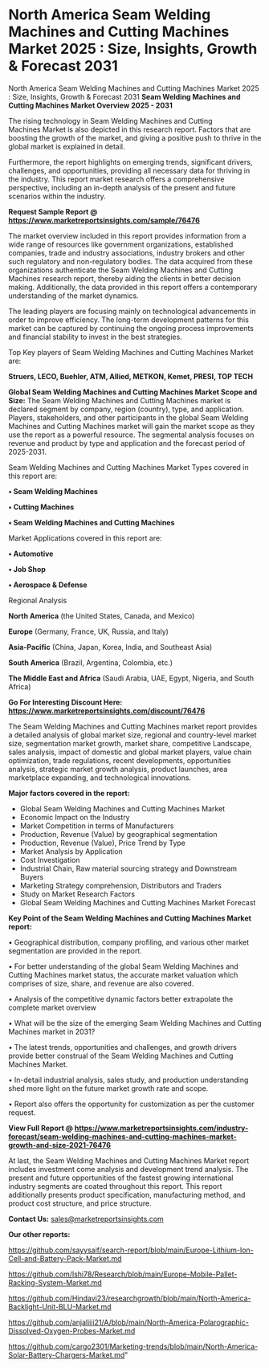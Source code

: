 # North America Seam Welding Machines and Cutting Machines Market 2025 : Size, Insights, Growth & Forecast 2031
North America Seam Welding Machines and Cutting Machines Market 2025 : Size, Insights, Growth & Forecast 2031
<Strong> Seam Welding Machines and Cutting Machines Market Overview 2025 - 2031</strong>

The rising technology in Seam Welding Machines and Cutting Machines Market is also depicted in this research report. Factors that are boosting the growth of the market, and giving a positive push to thrive in the global market is explained in detail.

Furthermore, the report highlights on emerging trends, significant drivers, challenges, and opportunities, providing all necessary data for thriving in the industry. This report market research offers a comprehensive perspective, including an in-depth analysis of the present and future scenarios within the industry.

<strong>Request Sample Report @ <a href=https://www.marketreportsinsights.com/sample/76476>https://www.marketreportsinsights.com/sample/76476</a></strong>

The market overview included in this report provides information from a wide range of resources like government organizations, established companies, trade and industry associations, industry brokers and other such regulatory and non-regulatory bodies. The data acquired from these organizations authenticate the Seam Welding Machines and Cutting Machines research report, thereby aiding the clients in better decision making. Additionally, the data provided in this report offers a contemporary understanding of the market dynamics.

The leading players are focusing mainly on technological advancements in order to improve efficiency. The long-term development patterns for this market can be captured by continuing the ongoing process improvements and financial stability to invest in the best strategies.

Top Key players of Seam Welding Machines and Cutting Machines Market are:

<strong>Struers, LECO, Buehler, ATM, Allied, METKON, Kemet, PRESI, TOP TECH</strong>

<strong><b>Global Seam Welding Machines and Cutting Machines Market Scope and Size:</b></strong>
The Seam Welding Machines and Cutting Machines market is declared segment by company, region (country), type, and application. Players, stakeholders, and other participants in the global Seam Welding Machines and Cutting Machines market will gain the market scope as they use the report as a powerful resource. The segmental analysis focuses on revenue and product by type and application and the forecast period of 2025-2031.

Seam Welding Machines and Cutting Machines Market Types covered in this report are:

<strong>• Seam Welding Machines

• Cutting Machines

• Seam Welding Machines and Cutting Machines</strong>

Market Applications covered in this report are:

<strong>• Automotive

• Job Shop

• Aerospace & Defense</strong> 

Regional Analysis

<strong>North America</strong> (the United States, Canada, and Mexico)

<strong>Europe</strong> (Germany, France, UK, Russia, and Italy)

<strong>Asia-Pacific</strong> (China, Japan, Korea, India, and Southeast Asia)

<strong>South America</strong> (Brazil, Argentina, Colombia, etc.)

<strong>The Middle East and Africa</strong> (Saudi Arabia, UAE, Egypt, Nigeria, and South Africa)

<strong>Go For Interesting Discount Here: <a href=https://www.marketreportsinsights.com/discount/76476>https://www.marketreportsinsights.com/discount/76476</a></strong>

The Seam Welding Machines and Cutting Machines market report provides a detailed analysis of global market size, regional and country-level market size, segmentation market growth, market share, competitive Landscape, sales analysis, impact of domestic and global market players, value chain optimization, trade regulations, recent developments, opportunities analysis, strategic market growth analysis, product launches, area marketplace expanding, and technological innovations.

<strong><b>Major factors covered in the report:</b></strong>
<ul>
  <li>Global Seam Welding Machines and Cutting Machines Market </li>
  <li>Economic Impact on the Industry</li>
  <li>Market Competition in terms of Manufacturers</li>
  <li>Production, Revenue (Value) by geographical segmentation</li>
  <li>Production, Revenue (Value), Price Trend by Type</li>
  <li>Market Analysis by Application</li>
  <li>Cost Investigation</li>
  <li>Industrial Chain, Raw material sourcing strategy and Downstream Buyers</li>
  <li>Marketing Strategy comprehension, Distributors and Traders</li>
  <li>Study on Market Research Factors</li>
  <li>Global Seam Welding Machines and Cutting Machines Market Forecast</li>
</ul>

<strong><b>Key Point of the Seam Welding Machines and Cutting Machines Market report:</b></strong>

• Geographical distribution, company profiling, and various other market segmentation are provided in the report.

• For better understanding of the global Seam Welding Machines and Cutting Machines market status, the accurate market valuation which comprises of size, share, and revenue are also covered.

• Analysis of the competitive dynamic factors better extrapolate the complete market overview

• What will be the size of the emerging Seam Welding Machines and Cutting Machines market in 2031?

• The latest trends, opportunities and challenges, and growth drivers provide better construal of the Seam Welding Machines and Cutting Machines Market.

• In-detail industrial analysis, sales study, and production understanding shed more light on the future market growth rate and scope.

• Report also offers the opportunity for customization as per the customer request.

<strong><b>View Full Report @ <a href=https://www.marketreportsinsights.com/industry-forecast/seam-welding-machines-and-cutting-machines-market-growth-and-size-2021-76476>https://www.marketreportsinsights.com/industry-forecast/seam-welding-machines-and-cutting-machines-market-growth-and-size-2021-76476</a></b></strong>


At last, the Seam Welding Machines and Cutting Machines Market report includes investment come analysis and development trend analysis. The present and future opportunities of the fastest growing international industry segments are coated throughout this report. This report additionally presents product specification, manufacturing method, and product cost structure, and price structure.

<strong>Contact Us:</strong>
sales@marketreportsinsights.com

<strong>Our other reports:</strong>

<a href=https://github.com/sayysaif/search-report/blob/main/Europe-Lithium-Ion-Cell-and-Battery-Pack-Market.md>https://github.com/sayysaif/search-report/blob/main/Europe-Lithium-Ion-Cell-and-Battery-Pack-Market.md</a>

<a href=https://github.com/Ishi78/Research/blob/main/Europe-Mobile-Pallet-Racking-System-Market.md>https://github.com/Ishi78/Research/blob/main/Europe-Mobile-Pallet-Racking-System-Market.md</a>

<a href=https://github.com/Hindavi23/researchgrowth/blob/main/North-America-Backlight-Unit-BLU-Market.md>https://github.com/Hindavi23/researchgrowth/blob/main/North-America-Backlight-Unit-BLU-Market.md</a>

<a href=https://github.com/anjaliiii21/A/blob/main/North-America-Polarographic-Dissolved-Oxygen-Probes-Market.md>https://github.com/anjaliiii21/A/blob/main/North-America-Polarographic-Dissolved-Oxygen-Probes-Market.md</a>

<a href=https://github.com/cargo2301/Marketing-trends/blob/main/North-America-Solar-Battery-Chargers-Market.md>https://github.com/cargo2301/Marketing-trends/blob/main/North-America-Solar-Battery-Chargers-Market.md</a>"
